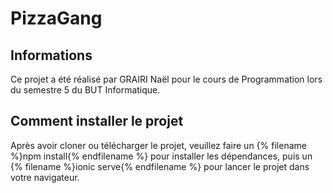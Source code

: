 # PizzaGang

## Informations
Ce projet a été réalisé par GRAIRI Naël pour le cours de Programmation lors du semestre 5 du BUT Informatique.

## Comment installer le projet
Après avoir cloner ou télécharger le projet, veuillez faire un {% filename %}npm install{% endfilename %} pour installer les dépendances, puis un {% filename %}ionic serve{% endfilename %} pour lancer le projet dans votre navigateur.
 
